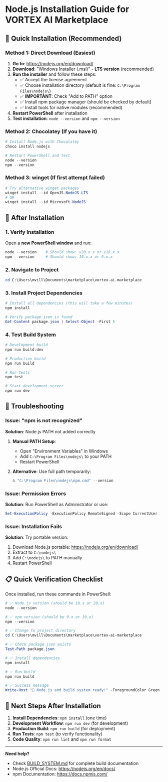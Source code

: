 # Node.js Installation Guide for VORTEX AI Marketplace

## 🚀 Quick Installation (Recommended)

### Method 1: Direct Download (Easiest)
1. **Go to**: https://nodejs.org/en/download/
2. **Download**: "Windows Installer (.msi)" - **LTS version** (recommended)
3. **Run the installer** and follow these steps:
   - ✅ Accept the license agreement
   - ✅ Choose installation directory (default is fine: `C:\Program Files\nodejs\`)
   - ✅ **IMPORTANT**: Check "Add to PATH" option
   - ✅ Install npm package manager (should be checked by default)
   - ✅ Install tools for native modules (recommended)
4. **Restart PowerShell** after installation
5. **Test installation**: `node --version` and `npm --version`

### Method 2: Chocolatey (If you have it)
```powershell
# Install Node.js with Chocolatey
choco install nodejs

# Restart PowerShell and test
node --version
npm --version
```

### Method 3: winget (If first attempt failed)
```powershell
# Try alternative winget packages
winget install --id OpenJS.NodeJS.LTS
# OR
winget install --id Microsoft.NodeJS
```

## 🔧 After Installation

### 1. Verify Installation
Open a **new PowerShell window** and run:
```powershell
node --version    # Should show: v20.x.x or v18.x.x
npm --version     # Should show: 10.x.x or 9.x.x
```

### 2. Navigate to Project
```powershell
cd C:\Users\mvill\Documents\marketplace\vortex-ai-marketplace
```

### 3. Install Project Dependencies
```powershell
# Install all dependencies (this will take a few minutes)
npm install

# Verify package.json is found
Get-Content package.json | Select-Object -First 5
```

### 4. Test Build System
```powershell
# Development build
npm run build:dev

# Production build
npm run build

# Run tests
npm test

# Start development server
npm run dev
```

## 🚨 Troubleshooting

### Issue: "npm is not recognized"
**Solution**: Node.js PATH not added correctly
1. **Manual PATH Setup**:
   - Open "Environment Variables" in Windows
   - Add `C:\Program Files\nodejs\` to your PATH
   - Restart PowerShell

2. **Alternative**: Use full path temporarily:
   ```powershell
   & "C:\Program Files\nodejs\npm.cmd" --version
   ```

### Issue: Permission Errors
**Solution**: Run PowerShell as Administrator or use:
```powershell
Set-ExecutionPolicy -ExecutionPolicy RemoteSigned -Scope CurrentUser
```

### Issue: Installation Fails
**Solution**: Try portable version:
1. Download Node.js portable: https://nodejs.org/en/download/
2. Extract to `C:\nodejs\`
3. Add `C:\nodejs\` to PATH manually
4. Restart PowerShell

## 📋 Quick Verification Checklist

Once installed, run these commands in PowerShell:

```powershell
# ✅ Node.js version (should be 18.x or 20.x)
node --version

# ✅ npm version (should be 9.x or 10.x)
npm --version

# ✅ Change to project directory
cd C:\Users\mvill\Documents\marketplace\vortex-ai-marketplace

# ✅ Check package.json exists
Test-Path package.json

# ✅ Install dependencies
npm install

# ✅ Run build
npm run build

# ✅ Success message
Write-Host "🎉 Node.js and build system ready!" -ForegroundColor Green
```

## 🎯 Next Steps After Installation

1. **Install Dependencies**: `npm install` (one time)
2. **Development Workflow**: `npm run dev` (for development)
3. **Production Build**: `npm run build` (for deployment)
4. **Run Tests**: `npm test` (to verify functionality)
5. **Code Quality**: `npm run lint` and `npm run format`

---

**Need help?** 
- Check [BUILD_SYSTEM.md](BUILD_SYSTEM.md) for complete build documentation
- Node.js Official Docs: https://nodejs.org/en/docs/
- npm Documentation: https://docs.npmjs.com/ 